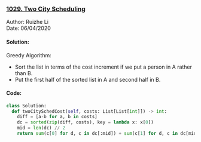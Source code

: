 ### [1029. Two City Scheduling](https://leetcode.com/problems/two-city-scheduling/)
Author: Ruizhe Li  
Date: 06/04/2020

#### Solution:
Greedy Algorithm: 
* Sort the list in terms of the cost increment if we put a person in A rather than B. 
* Put the first half of the sorted list in A and second half in B.

#### Code:
```python
class Solution:
  def twoCitySchedCost(self, costs: List[List[int]]) -> int:
    diff = [a-b for a, b in costs]
    dc = sorted(zip(diff, costs), key = lambda x: x[0])
    mid = len(dc) // 2
    return sum(c[0] for d, c in dc[:mid]) + sum(c[1] for d, c in dc[mid:])
```